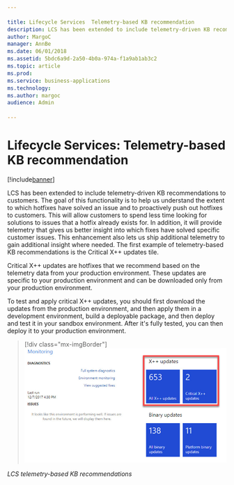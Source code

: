 ```yaml
---

title: Lifecycle Services  Telemetry-based KB recommendation
description: LCS has been extended to include telemetry-driven KB recommendations to customers.
author: MargoC
manager: AnnBe
ms.date: 06/01/2018
ms.assetid: 5bdc6a9d-2a50-4b0a-974a-f1a9ab1ab3c2
ms.topic: article
ms.prod: 
ms.service: business-applications
ms.technology: 
ms.author: margoc
audience: Admin

---
```

#  Lifecycle Services: Telemetry-based KB recommendation




[!include[banner](../../includes/banner.md)]

LCS has been extended to include telemetry-driven KB recommendations to
customers. The goal of this functionality is to help us understand the extent to
which hotfixes have solved an issue and to proactively push out hotfixes to
customers. This will allow customers to spend less time looking for solutions to
issues that a hotfix already exists for. In addition, it will provide telemetry
that gives us better insight into which fixes have solved specific customer
issues. This enhancement also lets us ship additional telemetry to gain
additional insight where needed. The first example of telemetry-based KB
recommendations is the Critical X++ updates tile.

Critical X++ updates are hotfixes that we recommend based on the telemetry data
from your production environment. These updates are specific to your production
environment and can be downloaded only from your production environment.

To test and apply critical X++ updates, you should first download the updates
from the production environment, and then apply them in a development
environment, build a deployable package, and then deploy and test it in your
sandbox environment. After it's fully tested, you can then deploy it to your
production environment.

> [!div class="mx-imgBorder"] 
> ![A screenshot showing LCS Telemetry-based KB recommendations](media/lifecycle-services-telemetry-based-kb-recommendation-1.png "A screenshot showing LCS Telemetry-based KB recommendations")
<!-- FO_LCS_telemtry_KB_A.png -->


*LCS telemetry-based KB recommendations*
